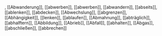, [[Abwanderung]], [[abwerben]], [[abwerben]], [[abwandern]], [[abseits]], [[ablenken]], [[abdecken]], [[Abwechslung]], [[abgrenzen]], [[Abhängigkeit]], [[lenken]], [[ablaufen]], [[Abmahnung]], [[abträglich]], [[abhalftern]], [[Abbildung]], [[Abrieb]], [[Abfall]], [[abhalten]], [[Abgas]], [[abschließen]], [[abbrechen]]
